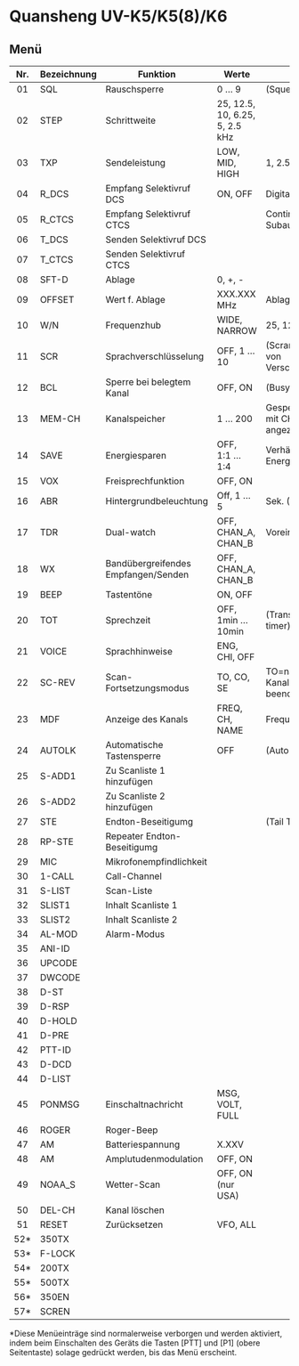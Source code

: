 

# Quansheng UV-K5/K5(8)/K6

## Menü

Nr. | Bezeichnung | Funktion                            | Werte                           | Anmerkungen
:--:| ----------- | ----------------------------------- | ------------------------------- | ----------------
01  | SQL         | Rauschsperre                        | 0 … 9                           | (Squelch)
02  | STEP        | Schrittweite                        | 25, 12.5, 10, 6.25, 5, 2.5 kHz  |
03  | TXP         | Sendeleistung                       | LOW, MID, HIGH                  | 1, 2.5, 5 W 
04  | R_DCS       | Empfang Selektivruf DCS             | ON, OFF                         | Digital Coded Squelch
05  | R_CTCS      | Empfang Selektivruf CTCS            |                                 | Continuous Tone-Coded Subaudio Squelch
06  | T_DCS       | Senden Selektivruf DCS              |                                 |
07  | T_CTCS      | Senden Selektivruf CTCS             |                                 |
08  | SFT-D       | Ablage                              | 0, +, -                         |
09  | OFFSET      | Wert f. Ablage                      | XXX.XXX MHz                     | Ablagefrequenz
10  | W/N         | Frequenzhub                         | WIDE, NARROW                    | 25, 12.5 kHz
11  | SCR         | Sprachverschlüsselung               | OFF, 1 … 10                     | (Scrambling) 1 bis 10 Arten von Verschlüsselungsfrequenzen.
12  | BCL         | Sperre bei belegtem Kanal           | OFF, ON                         | (Busy Channel Lockage)
13  | MEM-CH      | Kanalspeicher                       | 1 … 200                         | Gespeicherte Kanäle werden mit CH- vor der Nr. angezeigt
14  | SAVE        | Energiesparen                       | OFF, 1:1 … 1:4                  | Verhältnis Ein- zu Energiesparzeit
15  | VOX         | Freisprechfunktion                  | OFF, ON                         |
16  | ABR         | Hintergrundbeleuchtung              | Off, 1 … 5                      | Sek. (Auto Backlight Rate)
17  | TDR         | Dual-watch                          | OFF, CHAN_A, CHAN_B             | Voreinstellung Senden
18  | WX          | Bandübergreifendes Empfangen/Senden | OFF, CHAN_A, CHAN_B             |
19  | BEEP        | Tastentöne                          | ON, OFF                         |
20  | TOT         | Sprechzeit                          | OFF, 1min … 10min               | (Transmit over time, Time out timer)
21  | VOICE       | Sprachhinweise                      | ENG, CHI, OFF                   |
22  | SC-REV      | Scan-Fortsetzungsmodus              | TO, CO, SE                      | TO=nach 5 Sek, CO=nach Kanalsendung, SE=Scan beenden
23  | MDF         | Anzeige des Kanals                  | FREQ, CH, NAME                  | Frequenz, Kanal, Name
24  | AUTOLK      | Automatische Tastensperre           | OFF                             | (Auto lock)
25  | S-ADD1      | Zu Scanliste 1 hinzufügen           |                                 |
26  | S-ADD2      | Zu Scanliste 2 hinzufügen           |                                 |
27  | STE         | Endton-Beseitigumg                  |                                 | (Tail Tone Elimination)
28  | RP-STE      | Repeater Endton-Beseitigumg         |
29  | MIC         | Mikrofonempfindlichkeit             |
30  | 1-CALL      | Call-Channel                        |
31  | S-LIST      | Scan-Liste
32  | SLIST1      | Inhalt Scanliste 1
33  | SLIST2      | Inhalt Scanliste 2
34  | AL-MOD      | Alarm-Modus
35  | ANI-ID      |
36  | UPCODE      |
37  | DWCODE      |
38  | D-ST        |
39  | D-RSP       |
40  | D-HOLD      |
41  | D-PRE       |
42  | PTT-ID      |
43  | D-DCD       |
44  | D-LIST      |
45  | PONMSG      | Einschaltnachricht                  | MSG, VOLT, FULL
46  | ROGER       | Roger-Beep                          |
47  | AM          | Batteriespannung                    | X.XXV
48  | AM          | Amplutudenmodulation                | OFF, ON
49  | NOAA_S      | Wetter-Scan                         | OFF, ON (nur USA)
50  | DEL-CH      | Kanal löschen                       |
51  | RESET       | Zurücksetzen                        | VFO, ALL
52* | 350TX       |
53* | F-LOCK      |
54* | 200TX       |
55* | 500TX       |
56* | 350EN       |
57* | SCREN       |

*Diese Menüeinträge sind normalerweise verborgen und werden aktiviert, indem beim Einschalten des Geräts die Tasten [PTT] und [P1] (obere Seitentaste) solage gedrückt werden, bis das Menü erscheint.
